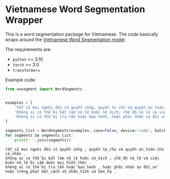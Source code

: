 # Vietnamese Word Segmentation Wrapper

This is a word segmentation package for Vietnamese. The code basically wraps around the [Vietnamese Word Segmentation model](https://huggingface.co/NlpHUST/vi-word-segmentation).

The requirements are:

- `python` >= 3.10
- `torch` >= 2.0
- `transformers`

Example code:

```python
from vwsegment import WordSegments


examples = [
    'Tất cả mọi người đều có quyền sống, quyền tự chủ và quyền an toàn cho cá nhân.',
    'Không ai có thể bị bắt làm nô lệ hoặc nô dịch; chế độ nô lệ và việc buôn nô lệ bị cấm dưới mọi hình thức.',
    'Không ai có thể bị tra tấn hoặc bạo hành, hoặc phải nhận sự đối xử hoặc trừng phạt một cách vô nhân tính và hèn hạ.',
]

segments_list = WordSegments(examples, case=False, device='cuda', batch_size=128)
for segments in segments_list:
    print(' '.join(segments))
```

```text
tất_cả mọi người đều có quyền sống , quyền tự_chủ và quyền an_toàn cho cá_nhân .
không ai có_thể bị bắt làm nô_lệ hoặc nô_dịch ; chế_độ nô_lệ và việc buôn nô_lệ bị cấm dưới mọi hình_thức .
không ai có_thể bị tra_tấn hoặc bạo_hành , hoặc phải nhận sự đối_xử hoặc trừng_phạt một_cách vô_nhân_tính và hèn_hạ .
```
